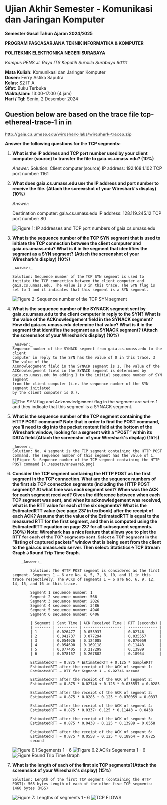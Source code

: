 # Ujian Akhir Semester - Komunikasi dan Jaringan Komputer

**Semester Gasal Tahun Ajaran 2024/2025**

**PROGRAM PASCASARJANA TEKNIK INFORMATIKA & KOMPUTER**

**POLITEKNIK ELEKTRONIKA NEGERI SURABAYA**

_Kampus PENS Jl. Raya ITS Keputih Sukolilo Surabaya 60111_

**Mata Kuliah:** Komunikasi dan Jaringan Komputer  
**Dosen:** Ferry Astika Saputra  
**Kelas:** S2 IT A  
**Sifat:** Buku Terbuka  
**Waktu/Jam:** 13:00-17:00 (4 jam)  
**Hari / Tgl:** Senin, 2 Desember 2024

## Question  below are based on the trace file tcp-ethereal-trace-1 in in 
http://gaia.cs.umass.edu/wireshark-labs/wireshark-traces.zip

**Answer the following questions for the TCP segments:**

1.  **What is the IP address and TCP port number used by your client computer (source) to transfer the file to gaia.cs.umass.edu? (10%)**

    _Answer:_
    Solution: Client computer (source)
    IP address: 192.168.1.102
    TCP port number: 1161

2.  **What does gaia.cs.umass.edu use the IP address and port number to receive the file. (Attach the screenshot of your Wireshark's display) (10%)**

    _Answer:_

    Destination computer: gaia.cs.umass.edu
    IP address: 128.119.245.12
    TCP port number: 80

    ![Figure 1: IP addresses and TCP port numbers of gaia.cs.umass.edu ](./assets/answare2.png)

3.  **What is the sequence number of the TCP SYN segment that is used to initiate the TCP connection between the client computer and gaia.cs.umass.edu? What is it in the segment that identifies the segment as a SYN segment? (Attach the screenshot of your Wireshark's display) (10%)**

        _Answer:_

        Solution: Sequence number of the TCP SYN segment is used to initiate the TCP connection between the client computer and gaia.cs.umass.edu. The value is 0 in this trace. The SYN flag is set to 1 and it indicates that this segment is a SYN segment.

    ![Figure 2: Sequence number of the TCP SYN segment](./assets/answare3.png)

4.  **What is the sequence number of the SYNACK segment sent by gaia.cs.umass.edu to the client computer in reply to the SYN? What is the value of the ACKnowledgement field in the SYNACK segment? How did gaia.cs.umass.edu determine that value? What is it in the segment that identifies the segment as a SYNACK segment? (Attach the screenshot of your Wireshark's display) (10%)**

        _Answer:_
        Sequence number of the SYNACK segment from gaia.cs.umass.edu to the client
        computer in reply to the SYN has the value of 0 in this trace. 3 The value of the
        ACKnowledgement field in the SYNACK segment is 1. The value of the
        ACKnowledgement field in the SYNACK segment is determined by
        gaia.cs.umass.edu by adding 1 to the initial sequence number of SYN segment
        from the client computer (i.e. the sequence number of the SYN segment initiated
        by the client computer is 0.).

    ![The SYN flag and Acknowledgement flag in the segment are set to 1 and they indicate that this segment is a SYNACK segment.](./assets/answare4.png)

5.  **What is the sequence number of the TCP segment containing the HTTP POST command? Note that in order to find the POST command, you’ll need to dig into the packet content field at the bottom of the Wireshark window, looking for a segment with a “POST” within its DATA field.(Attach the screenshot of your Wireshark's display) (15%)**

        _Answer:_
        Solution: No. 4 segment is the TCP segment containing the HTTP POST command. The sequence number of this segment has the value of 1.
        ![Figure 5: Sequence number of the TCP segment containing the HTTP POST command ](./assets/answare5.png)

6.  **Consider the TCP segment containing the HTTP POST as the first segment in the TCP connection. What are the sequence numbers of the first six TCP connection segments (including the HTTP POST segment)? At what time was each segment sent? When was the ACK for each segment received? Given the difference between when each TCP segment was sent, and when its acknowledgement was received, what is the RTT value for each of the six segments? What is the EstimatedRTT value (see page 237 in textbook) after the receipt of each ACK? Assume that the value of the EstimatedRTT is equal to the measured RTT for the first segment, and then is computed using the EstimatedRTT equation on page 237 for all subsequent segments. (30%) Note: Wireshark has a nice feature that allows you to plot the RTT for each of the TCP segments sent. Select a TCP segment in the “listing of captured packets” window that is being sent from the client to the gaia.cs.umass.edu server. Then select: Statistics->TCP Stream Graph->Round Trip Time Graph.**

            _Answer:_

                Solution: The HTTP POST segment is considered as the first segment. Segments 1 – 6 are No. 4, 5, 7, 8, 10, and 11 in this trace respectively. The ACKs of segments 1 – 6 are No. 6, 9, 12, 14, 15, and 16 in this trace.

                Segment 1 sequence number: 1
                Segment 2 sequence number: 566
                Segment 3 sequence number: 2026
                Segment 4 sequence number: 3486
                Segment 5 sequence number: 4946
                Segment 6 sequence number: 6406

                | Segment | Sent Time | ACK Received Time | RTT (seconds) |
                | ------- | --------- | ----------------- | ------------- |
                | 1       | 0.026477  | 0.053937          | 0.02746       |
                | 2       | 0.041737  | 0.077294          | 0.035557      |
                | 3       | 0.054026  | 0.124085          | 0.070059      |
                | 4       | 0.054690  | 0.169118          | 0.11443       |
                | 5       | 0.077405  | 0.217299          | 0.13989       |
                | 6       | 0.078157  | 0.267802          | 0.18964       |

                EstimatedRTT = 0.875 * EstimatedRTT + 0.125 * SampleRTT
                EstimatedRTT after the receipt of the ACK of segment 1:
                EstimatedRTT = RTT for Segment 1 = 0.02746 second

                EstimatedRTT after the receipt of the ACK of segment 2:
                EstimatedRTT = 0.875 * 0.02746 + 0.125 * 0.035557 = 0.0285

                EstimatedRTT after the receipt of the ACK of segment 3:
                EstimatedRTT = 0.875 * 0.0285 + 0.125 * 0.070059 = 0.0337

                EstimatedRTT after the receipt of the ACK of segment 4:
                EstimatedRTT = 0.875 * 0.0337+ 0.125 * 0.11443 = 0.0438

                EstimatedRTT after the receipt of the ACK of segment 5:
                EstimatedRTT = 0.875 * 0.0438 + 0.125 * 0.13989 = 0.0558

                EstimatedRTT after the receipt of the ACK of segment 6:
                EstimatedRTT = 0.875 * 0.0558 + 0.125 * 0.18964 = 0.0725
                second

    ![Figure 6.1 Segements 1 - 6](assets/answare6.1.png)
    ![Figure 6.2 ACKs Segements 1 - 6](assets/answare6.2.png)
    ![Figure Round Trip Time Graph ](assets/6.3.png)

7.  **What is the length of each of the first six TCP segments?(Attach the screenshot of your Wireshark's display) (15%)**

        Solution: Length of the first TCP segment (containing the HTTP POST): 565 bytes Length of each of the other five TCP segments: 1460 bytes (MSS)

    ![Figure 7: Lengths of segments 1 - 6 ](assets/answare7.png)
    ![TCP  FLOWS](assets/answare7.1.png)
